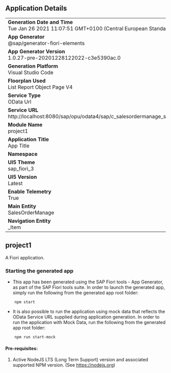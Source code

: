 ## Application Details
|               |
| ------------- |
|**Generation Date and Time**<br>Tue Jan 26 2021 11:07:51 GMT+0100 (Central European Standard Time)|
|**App Generator**<br>@sap/generator-fiori-elements|
|**App Generator Version**<br>1.0.27-pre-20201228122022-c3e5390ac.0|
|**Generation Platform**<br>Visual Studio Code|
|**Floorplan Used**<br>List Report Object Page V4|
|**Service Type**<br>OData Url|
|**Service URL**<br>http://localhost:8080/sap/opu/odata4/sap/c_salesordermanage_srv/srvd/sap/c_salesordermanage_sd/0001/
|**Module Name**<br>project1|
|**Application Title**<br>App Title|
|**Namespace**<br>|
|**UI5 Theme**<br>sap_fiori_3|
|**UI5 Version**<br>Latest|
|**Enable Telemetry**<br>True|
|**Main Entity**<br>SalesOrderManage|
|**Navigation Entity**<br>_Item|

## project1

A Fiori application.

### Starting the generated app

-   This app has been generated using the SAP Fiori tools - App Generator, as part of the SAP Fiori tools suite.  In order to launch the generated app, simply run the following from the generated app root folder:

```
    npm start
```

- It is also possible to run the application using mock data that reflects the OData Service URL supplied during application generation.  In order to run the application with Mock Data, run the following from the generated app root folder:

```
    npm run start-mock
```


#### Pre-requisites:

1. Active NodeJS LTS (Long Term Support) version and associated supported NPM version.  (See https://nodejs.org)


